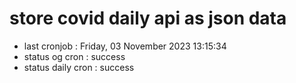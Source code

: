 # store covid daily api as json data

- last cronjob : Friday, 03 November 2023 13:15:34
- status og cron : success
- status daily cron : success
      
      
